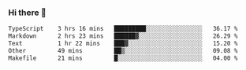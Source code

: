 ### Hi there 👋

<!--
**WShiBin/WShiBin** is a ✨ _special_ ✨ repository because its `README.md` (this file) appears on your GitHub profile.

Here are some ideas to get you started:

- 🔭 I’m currently working on ...
- 🌱 I’m currently learning ...
- 👯 I’m looking to collaborate on ...
- 🤔 I’m looking for help with ...
- 💬 Ask me about ...
- 📫 How to reach me: ...
- 😄 Pronouns: ...
- ⚡ Fun fact: ...
-->

<!--START_SECTION:waka-->

```txt
TypeScript    3 hrs 16 mins   █████████░░░░░░░░░░░░░░░░   36.17 %
Markdown      2 hrs 23 mins   ██████▓░░░░░░░░░░░░░░░░░░   26.29 %
Text          1 hr 22 mins    ███▓░░░░░░░░░░░░░░░░░░░░░   15.20 %
Other         49 mins         ██▒░░░░░░░░░░░░░░░░░░░░░░   09.08 %
Makefile      21 mins         █░░░░░░░░░░░░░░░░░░░░░░░░   04.00 %
```

<!--END_SECTION:waka-->
